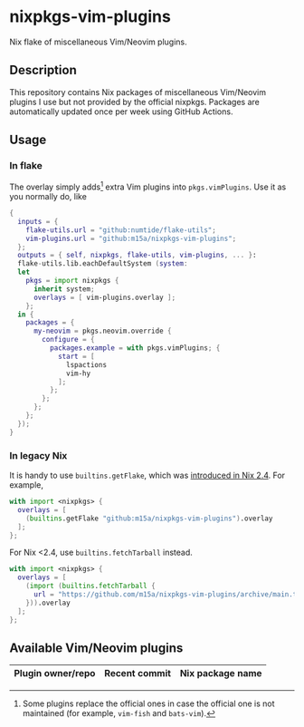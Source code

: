 # nixpkgs-vim-plugins

Nix flake of miscellaneous Vim/Neovim plugins.

## Description

This repository contains Nix packages of miscellaneous Vim/Neovim plugins I use but
not provided by the official nixpkgs.
Packages are automatically updated once per week using GitHub Actions.

## Usage

### In flake

The overlay simply adds[^1] extra Vim plugins into `pkgs.vimPlugins`.
Use it as you normally do, like

[^1]: Some plugins replace the official ones in case the official one is not
maintained (for example, `vim-fish` and `bats-vim`).

```nix
{
  inputs = {
    flake-utils.url = "github:numtide/flake-utils";
    vim-plugins.url = "github:m15a/nixpkgs-vim-plugins";
  };
  outputs = { self, nixpkgs, flake-utils, vim-plugins, ... }:
  flake-utils.lib.eachDefaultSystem (system:
  let
    pkgs = import nixpkgs {
      inherit system;
      overlays = [ vim-plugins.overlay ];
    };
  in {
    packages = {
      my-neovim = pkgs.neovim.override {
        configure = {
          packages.example = with pkgs.vimPlugins; {
            start = [
              lspactions
              vim-hy
            ];
          };
        };
      };
    };
  });
}
```

### In legacy Nix

It is handy to use `builtins.getFlake`, which was [introduced in Nix 2.4][1]. For example,

```nix
with import <nixpkgs> {
  overlays = [
    (builtins.getFlake "github:m15a/nixpkgs-vim-plugins").overlay
  ];
};
```

For Nix <2.4, use `builtins.fetchTarball` instead.

```nix
with import <nixpkgs> {
  overlays = [
    (import (builtins.fetchTarball {
      url = "https://github.com/m15a/nixpkgs-vim-plugins/archive/main.tar.gz";
    })).overlay
  ];
};
```

[1]: https://nixos.org/manual/nix/stable/release-notes/rl-2.4.html?highlight=builtins.getFlake#other-features

## Available Vim/Neovim plugins

| Plugin owner/repo | Recent commit | Nix package name |
| :- | :- | :- |

